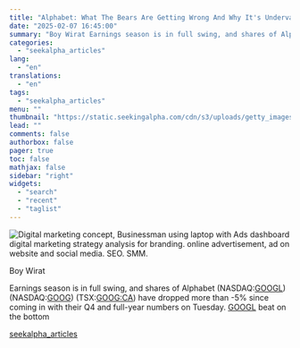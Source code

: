 ```yaml
---
title: "Alphabet: What The Bears Are Getting Wrong And Why It's Undervalued"
date: "2025-02-07 16:45:00"
summary: "Boy Wirat Earnings season is in full swing, and shares of Alphabet (NASDAQ:GOOGL) (NASDAQ:GOOG) (TSX:GOOG:CA) have dropped more than -5% since coming in with their Q4 and full-year numbers on Tuesday. GOOGL beat on the bottom"
categories:
  - "seekalpha_articles"
lang:
  - "en"
translations:
  - "en"
tags:
  - "seekalpha_articles"
menu: ""
thumbnail: "https://static.seekingalpha.com/cdn/s3/uploads/getty_images/2098359215/image_2098359215.jpg"
lead: ""
comments: false
authorbox: false
pager: true
toc: false
mathjax: false
sidebar: "right"
widgets:
  - "search"
  - "recent"
  - "taglist"
---
```


![Digital marketing concept, Businessman using laptop with Ads dashboard digital marketing strategy analysis for branding. online advertisement, ad on website and social media. SEO. SMM.](https://static.seekingalpha.com/cdn/s3/uploads/getty_images/2098359215/image_2098359215.jpg?io=getty-c-w750) 



Boy Wirat



Earnings season is in full swing, and shares of Alphabet (NASDAQ:[GOOGL](https://seekingalpha.com/symbol/GOOGL "Alphabet Inc.")) (NASDAQ:[GOOG](https://seekingalpha.com/symbol/GOOG "Alphabet Inc.")) (TSX:[GOOG:CA](https://seekingalpha.com/symbol/GOOG:CA "Alphabet Inc.")) have dropped more than -5% since coming in with their Q4 and full-year numbers on Tuesday. [GOOGL](https://seekingalpha.com/news/4403059-alphabet-gaap-eps-of-2_15-beats-by-0_02-revenue-of-96_5b-misses-by-170m "https://seekingalpha.com/news/4403059-alphabet-gaap-eps-of-2_15-beats-by-0_02-revenue-of-96_5b-misses-by-170m") beat on the bottom

[seekalpha_articles](https://seekingalpha.com/article/4755985-alphabet-google-earnings-bears-wrong-stock-undervalued)

